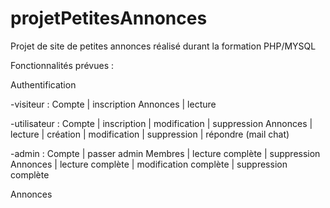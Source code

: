 # projetPetitesAnnonces
Projet de site de petites annonces réalisé durant la formation PHP/MYSQL

Fonctionnalités prévues : 

Authentification 

-visiteur :    Compte | inscription
             Annonces | lecture
              
-utilisateur : Compte | inscription
                      | modification
                      | suppression
             Annonces | lecture
                      | création
                      | modification
                      | suppression
                      | répondre (mail chat)

-admin :       Compte | passer admin
              Membres | lecture complète
                      | suppression
             Annonces | lecture complète
                      | modification complète
                      | suppression complète

Annonces


